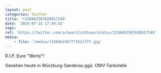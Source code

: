 ```yaml
---
layout: post
categories: twitter
title: '1150462387620917249'
date: '2019-07-14 17:49:42'
tags: 
ref: 'https://twitter.com/schwarzlichtwue/status/1150462387620917249'
media:
    - file: '/media/1150462367777611777.jpg'
---
```

R.I.P. Eure "Werte"!

Gesehen heute in Würzburg-Sanderau ggü. OMV-Tankstelle  